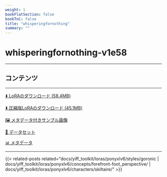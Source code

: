 ```yaml
---
weight: 1
bookFlatSection: false
bookToC: false
title: "whisperingfornothing"
summary: ""
---
```


<!--markdownlint-disable MD025 MD033 -->

# whisperingfornothing-v1e58

---

## コンテンツ

---

[⬇️ LoRAのダウンロード (58.4MB)](https://huggingface.co/k4d3/yiff_toolkit/resolve/main/ponyxl_loras/whisperingfornothing-v1e58.safetensors?download=true)

[⬇️ 圧縮版LoRAのダウンロード (45.1MB)](https://huggingface.co/k4d3/yiff_toolkit/resolve/main/ponyxl_loras_shrunk_2/whisperingfornothing-v1e58_frockpt1_th-3.55.safetensors?download=true)

[🖼️ メタデータ付きサンプル画像](https://huggingface.co/k4d3/yiff_toolkit/tree/main/static/{})

[📐 データセット](https://huggingface.co/datasets/k4d3/furry/tree/main/by_whisperingfornothing)

[📊 メタデータ](https://huggingface.co/k4d3/yiff_toolkit/raw/main/ponyxl_loras/whisperingfornothing-v1e58.json)

---

{{< related-posts related="docs/yiff_toolkit/loras/ponyxlv6/styles/goronic | docs/yiff_toolkit/loras/ponyxlv6/concepts/forefront-foot_perspective/ | docs/yiff_toolkit/loras/ponyxlv6/characters/skiltaire/" >}}
